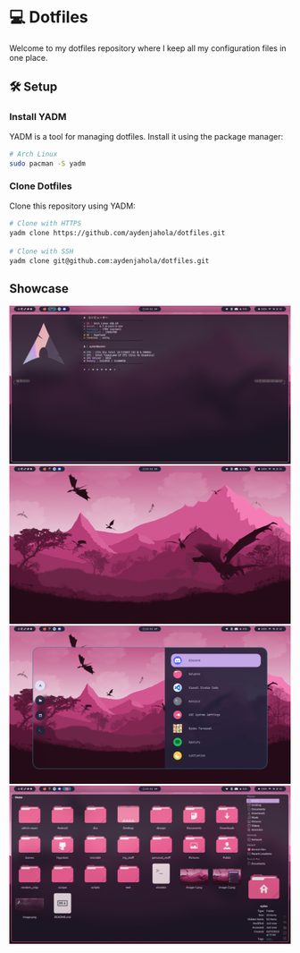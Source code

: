 # 💻 Dotfiles

Welcome to my dotfiles repository where I keep all my configuration files in one place.

## 🛠️ Setup

### Install YADM

YADM is a tool for managing dotfiles. Install it using the package manager:

```bash
# Arch Linux
sudo pacman -S yadm
```

### Clone Dotfiles

Clone this repository using YADM:

```sh
# Clone with HTTPS
yadm clone https://github.com/aydenjahola/dotfiles.git

# Clone with SSH
yadm clone git@github.com:aydenjahola/dotfiles.git
```

## Showcase

![alt text](imgs/image.png)
![alt text](imgs/image-1.png)
![alt text](imgs/image-2.png)
![alt text](imgs/image-3.png)